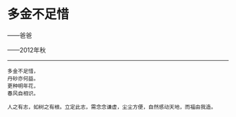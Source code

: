 # 多金不足惜

——爸爸

——2012年秋

--------------

	多金不足惜，
	丹砂亦何益。
	更种明年花，
	春风自相识。
	
	人之有志，如树之有根。立定此志，需念念谦虚，尘尘方便，自然感动天地，而福由我造。
	
